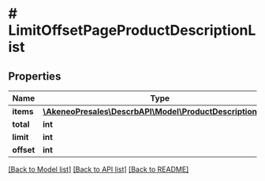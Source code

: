 # # LimitOffsetPageProductDescriptionList

## Properties

Name | Type | Description | Notes
------------ | ------------- | ------------- | -------------
**items** | [**\AkeneoPresales\DescrbAPI\Model\ProductDescriptionList[]**](ProductDescriptionList.md) |  |
**total** | **int** |  |
**limit** | **int** |  | [optional]
**offset** | **int** |  | [optional]

[[Back to Model list]](../../README.md#models) [[Back to API list]](../../README.md#endpoints) [[Back to README]](../../README.md)
